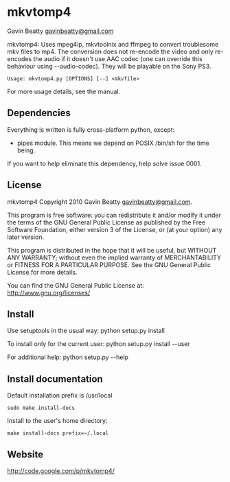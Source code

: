 mkvtomp4
========
Gavin Beatty <gavinbeatty@gmail.com>

mkvtomp4: Uses mpeg4ip, mkvtoolnix and ffmpeg to convert troublesome mkv files
to mp4. The conversion does not re-encode the video and only re-encodes the
audio if it doesn't use AAC codec (one can override this behaviour using
--audio-codec). They will be playable on the Sony PS3.

    Usage: mkvtomp4.py [OPTIONS] [--] <mkvfile>

For more usage details, see the manual.


Dependencies
------------

Everything is written is fully cross-platform python, except:

* pipes module. This means we depend on POSIX /bin/sh for the time being.

If you want to help eliminate this dependency, help solve issue 0001.


License
-------

mkvtomp4 Copyright 2010 Gavin Beatty <gavinbeatty@gmail.com>.

This program is free software: you can redistribute it and/or modify
it under the terms of the GNU General Public License as published by
the Free Software Foundation, either version 3 of the License, or (at
your option) any later version.

This program is distributed in the hope that it will be useful,
but WITHOUT ANY WARRANTY; without even the implied warranty of
MERCHANTABILITY or FITNESS FOR A PARTICULAR PURPOSE.  See the
GNU General Public License for more details.

You can find the GNU General Public License at:
http://www.gnu.org/licenses/


Install
-------

Use setuptools in the usual way:
    python setup.py install

To install only for the current user:
    python setup.py install --user

For additional help:
    python setup.py --help


Install documentation
---------------------

Default installation prefix is /usr/local

    sudo make install-docs

Install to the user's home directory:

    make install-docs prefix=~/.local


Website
-------
http://code.google.com/p/mkvtomp4/


